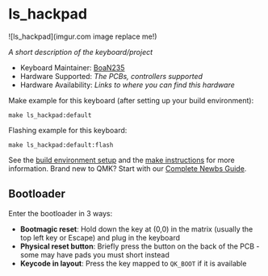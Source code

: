 # ls_hackpad

![ls_hackpad](imgur.com image replace me!)

*A short description of the keyboard/project*

* Keyboard Maintainer: [BoaN235](https://github.com/BoaN235)
* Hardware Supported: *The PCBs, controllers supported*
* Hardware Availability: *Links to where you can find this hardware*

Make example for this keyboard (after setting up your build environment):

    make ls_hackpad:default

Flashing example for this keyboard:

    make ls_hackpad:default:flash

See the [build environment setup](https://docs.qmk.fm/#/getting_started_build_tools) and the [make instructions](https://docs.qmk.fm/#/getting_started_make_guide) for more information. Brand new to QMK? Start with our [Complete Newbs Guide](https://docs.qmk.fm/#/newbs).

## Bootloader

Enter the bootloader in 3 ways:

* **Bootmagic reset**: Hold down the key at (0,0) in the matrix (usually the top left key or Escape) and plug in the keyboard
* **Physical reset button**: Briefly press the button on the back of the PCB - some may have pads you must short instead
* **Keycode in layout**: Press the key mapped to `QK_BOOT` if it is available
